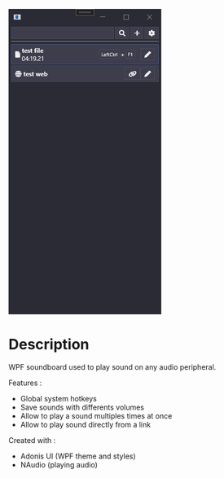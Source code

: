 ![preview](./images/preview.gif)

# Description

WPF soundboard used to play sound on any audio peripheral.

Features :
- Global system hotkeys
- Save sounds with differents volumes
- Allow to play a sound multiples times at once
- Allow to play sound directly from a link

Created with :
- Adonis UI (WPF theme and styles)
- NAudio (playing audio)